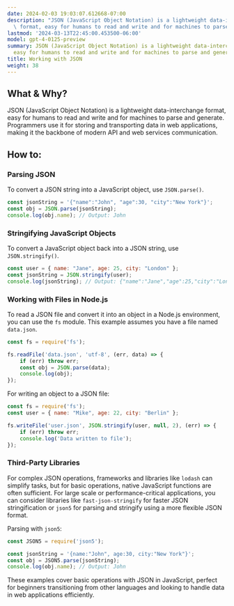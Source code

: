 ```yaml
---
date: 2024-02-03 19:03:07.612668-07:00
description: "JSON (JavaScript Object Notation) is a lightweight data-interchange\
  \ format, easy for humans to read and write and for machines to parse and generate.\u2026"
lastmod: '2024-03-13T22:45:00.453500-06:00'
model: gpt-4-0125-preview
summary: JSON (JavaScript Object Notation) is a lightweight data-interchange format,
  easy for humans to read and write and for machines to parse and generate.
title: Working with JSON
weight: 38
---
```


## What & Why?

JSON (JavaScript Object Notation) is a lightweight data-interchange format, easy for humans to read and write and for machines to parse and generate. Programmers use it for storing and transporting data in web applications, making it the backbone of modern API and web services communication.

## How to:

### Parsing JSON
To convert a JSON string into a JavaScript object, use `JSON.parse()`.

```javascript
const jsonString = '{"name":"John", "age":30, "city":"New York"}';
const obj = JSON.parse(jsonString);
console.log(obj.name); // Output: John
```

### Stringifying JavaScript Objects
To convert a JavaScript object back into a JSON string, use `JSON.stringify()`.

```javascript
const user = { name: "Jane", age: 25, city: "London" };
const jsonString = JSON.stringify(user);
console.log(jsonString); // Output: {"name":"Jane","age":25,"city":"London"}
```

### Working with Files in Node.js
To read a JSON file and convert it into an object in a Node.js environment, you can use the `fs` module. This example assumes you have a file named `data.json`.

```javascript
const fs = require('fs');

fs.readFile('data.json', 'utf-8', (err, data) => {
    if (err) throw err;
    const obj = JSON.parse(data);
    console.log(obj);
});
```

For writing an object to a JSON file:

```javascript
const fs = require('fs');
const user = { name: "Mike", age: 22, city: "Berlin" };

fs.writeFile('user.json', JSON.stringify(user, null, 2), (err) => {
    if (err) throw err;
    console.log('Data written to file');
});
```

### Third-Party Libraries
For complex JSON operations, frameworks and libraries like `lodash` can simplify tasks, but for basic operations, native JavaScript functions are often sufficient. For large scale or performance-critical applications, you can consider libraries like `fast-json-stringify` for faster JSON stringification or `json5` for parsing and stringify using a more flexible JSON format.

Parsing with `json5`:
```javascript
const JSON5 = require('json5');

const jsonString = '{name:"John", age:30, city:"New York"}';
const obj = JSON5.parse(jsonString);
console.log(obj.name); // Output: John
```

These examples cover basic operations with JSON in JavaScript, perfect for beginners transitioning from other languages and looking to handle data in web applications efficiently.
